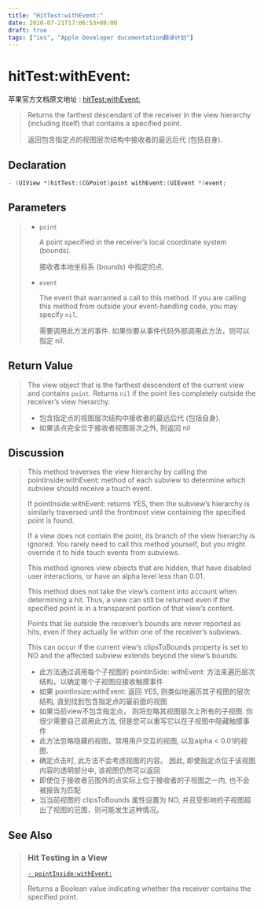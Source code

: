 ```yaml
---
title: "HitTest:withEvent:"
date: 2020-07-21T17:06:53+08:00
draft: true
tags: ["ios", "Apple Developer ducomentation翻译计划"]
---
```


# hitTest:withEvent:

苹果官方文档原文地址 : [hitTest:withEvent:](https://developer.apple.com/documentation/uikit/uiview/1622469-hittest?language=occ)

> Returns the farthest descendant of the receiver in the view hierarchy (including itself) that contains a specified point.
>
> 返回包含指定点的视图层次结构中接收者的最远后代 (包括自身).

## Declaration

```objective-c
- (UIView *)hitTest:(CGPoint)point withEvent:(UIEvent *)event;
```



## Parameters

> - `point`
>
>   A point specified in the receiver’s local coordinate system (bounds). 
>
>   接收者本地坐标系 (bounds)  中指定的点.
>
> - `event`
>
>   The event that warranted a call to this method. If you are calling this method from outside your event-handling code, you may specify `nil`.
>
>   需要调用此方法的事件. 如果你要从事件代码外部调用此方法，则可以指定 nil.



## Return Value

> The view object that is the farthest descendent of the current view and contains `point`. Returns `nil` if the point lies completely outside the receiver’s view hierarchy.
>
> - 包含指定点的视图层次结构中接收者的最远后代 (包括自身). 
> - 如果该点完全位于接收者视图层次之外, 则返回 nil



## Discussion

> This method traverses the view hierarchy by calling the pointInside:withEvent: method of each subview to determine which subview should receive a touch event.
>
> If pointInside:withEvent: returns YES, then the subview’s hierarchy is similarly traversed until the frontmost view containing the specified point is found.
>
> If a view does not contain the point, its branch of the view hierarchy is ignored. You rarely need to call this method yourself, but you might override it to hide touch events from subviews.
>
> This method ignores view objects that are hidden, that have disabled user interactions, or have an alpha level less than 0.01. 
>
> This method does not take the view’s content into account when determining a hit. Thus, a view can still be returned even if the specified point is in a transparent portion of that view’s content.
>
> Points that lie outside the receiver’s bounds are never reported as hits, even if they actually lie within one of the receiver’s subviews. 
>
> This can occur if the current view’s clipsToBounds property is set to NO and the affected subview extends beyond the view’s bounds.
>
> - 此方法通过调用每个子视图的  pointInSide: withEvent: 方法来遍历层次结构，以确定哪个子视图应接收触摸事件
> - 如果 pointInsize:withEvent: 返回 YES, 则类似地遍历其子视图的层次结构, 直到找到包含指定点的最前面的视图
> - 如果当前view不包含指定点， 则将忽略其视图层次上所有的子视图. 你很少需要自己调用此方法, 但是您可以重写它以在子视图中隐藏触摸事件
> - 此方法忽略隐藏的视图，禁用用户交互的视图, 以及alpha < 0.01的视图.
> - 确定点击时, 此方法不会考虑视图的内容。 因此, 即使指定点位于该视图内容的透明部分中, 该视图仍然可以返回
> - 即使位于接收者范围外的点实际上位于接收者的子视图之一内, 也不会被报告为匹配
> - 当当前视图的 clipsToBounds 属性设置为 NO, 并且受影响的子视图超出了视图的范围，则可能发生这种情况。



## See Also

> ### Hit Testing in a View
>
> [`- pointInside:withEvent:`](https://developer.apple.com/documentation/uikit/uiview/1622533-pointinside?language=occ)
>
> Returns a Boolean value indicating whether the receiver contains the specified point.